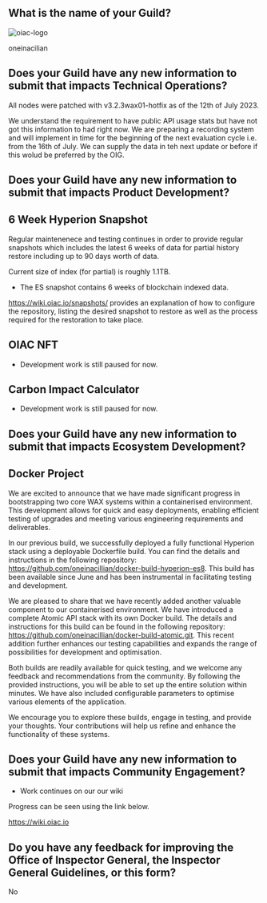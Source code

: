 ## What is the name of your Guild?
![oiac-logo](https://user-images.githubusercontent.com/89456085/136773956-b263025a-424d-4995-b55a-5d835e98632c.png)

oneinacilian

## Does your Guild have any new information to submit that impacts Technical Operations?

All nodes were patched with v3.2.3wax01-hotfix as of the 12th of July 2023.

We understand the requirement to have public API usage stats but have not got this information to had right now. We are preparing a recording system and will implement in time for the beginning of the next evaluation cycle i.e. from the 16th of July. We can supply the data in teh next update or before if this wolud be preferred by the OIG.

## Does your Guild have any new information to submit that impacts Product Development?

## 6 Week Hyperion Snapshot

Regular maintenenece and testing continues in order to provide regular snapshots which includes the latest 6 weeks of data for partial history restore including up to 90 days worth of data.

Current size of index (for partial) is roughly 1.1TB. 

* The ES snapshot contains 6 weeks of blockchain indexed data. 

 https://wiki.oiac.io/snapshots/ provides an explanation of how to configure the repository, listing the desired snapshot to restore as well as the process required for the restoration to take place.


## OIAC NFT

* Development work is still paused for now. 

## Carbon Impact Calculator

* Development work is still paused for now. 

## Does your Guild have any new information to submit that impacts Ecosystem Development?

## Docker Project

We are excited to announce that we have made significant progress in bootstrapping two core WAX systems within a containerised environment. This development allows for quick and easy deployments, enabling efficient testing of upgrades and meeting various engineering requirements and deliverables.

In our previous build, we successfully deployed a fully functional Hyperion stack using a deployable Dockerfile build. You can find the details and instructions in the following repository: https://github.com/oneinacillian/docker-build-hyperion-es8. This build has been available since June and has been instrumental in facilitating testing and development.

We are pleased to share that we have recently added another valuable component to our containerised environment. We have introduced a complete Atomic API stack with its own Docker build. The details and instructions for this build can be found in the following repository: https://github.com/oneinacillian/docker-build-atomic.git. This recent addition further enhances our testing capabilities and expands the range of possibilities for development and optimisation.

Both builds are readily available for quick testing, and we welcome any feedback and recommendations from the community. By following the provided instructions, you will be able to set up the entire solution within minutes. We have also included configurable parameters to optimise various elements of the application.

We encourage you to explore these builds, engage in testing, and provide your thoughts. Your contributions will help us refine and enhance the functionality of these systems.

## Does your Guild have any new information to submit that impacts Community Engagement?

* Work continues on our our wiki 

Progress can be seen using the link below. 

https://wiki.oiac.io

## Do you have any feedback for improving the Office of Inspector General, the Inspector General Guidelines, or this form?

No